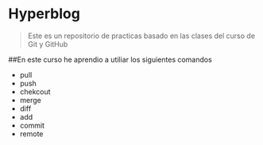 # Hyperblog
>Este es un repositorio de practicas basado en las clases del curso de Git y GitHub

##En este curso he aprendio a utiliar los siguientes comandos

*  pull
*  push
* chekcout
* merge
* diff
* add
* commit
* remote 

